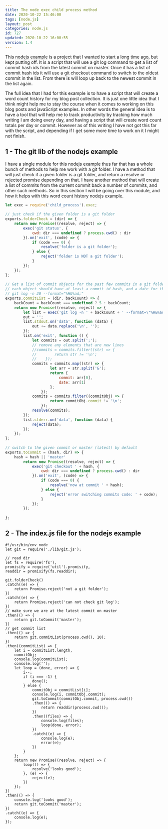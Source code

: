 ```yaml
---
title: The node exec child process method
date: 2020-10-22 15:46:00
tags: [node.js]
layout: post
categories: node.js
id: 727
updated: 2020-10-22 16:00:55
version: 1.4
---
```


This [nodejs example](https://www.toptal.com/nodejs/why-the-hell-would-i-use-node-js) is a project that I wanted to start a long time ago, but kept putting off. It is a script that will use a git log command to get a list of commit hash ids from the latest commit on master. Once it has a list of commit hash ids it will use a git checkout command to switch to the oldest commit in the list. From there is will loop up back to the newest commit in the list again.

The full idea that I had for this example is to have a script that will create a word count history for my blog post collection. It is just one little idea that I think might help me to stay the course when it comes to working on this blog posts and javaScript examples. In other words the general idea is to have a tool that will help me to track productivity by tracking how much writing I am doing every day, and having a script that will create word count totals per day or commit. However as of this writing I have not got this far with the script, and depending if I get some more time to work on it I might not finish.

<!-- more -->

## 1 - The git lib of the nodejs example

I have a single module for this nodejs example thus far that has a whole bunch of methods to help me work with a git folder. I have a method that will just check if a given folder is a git folder, and return a resolve or rejected promise depending on that. I have another method that will create a list of commits from the current commit back a number of commits, and other such methods. So in this section I will be going over this module, and how it helps with this word count history nodejs example.

```js
let exec = require('child_process').exec;
 
// just check if the given folder is a git folder
exports.folderCheck = (dir) => {
    return new Promise((resolve, reject) => {
        exec('git status', {
            cwd: dir === undefined ? process.cwd() : dir
        }).on('exit', (code) => {
            if (code === 0) {
                resolve('folder is a git folder');
            } else {
                reject('folder is NOT a git folder');
            }
        });
    });
};
 
// Get a list of commit objects for the past few commits in a git folder
// each object should have at least a commit id hash, and a date for the commit
// git log -n 20 --format="%H&%ad;"
exports.commitList = (dir, backCount) => {
    backCount = backCount === undefined ? 5 : backCount;
    return new Promise((resolve, reject) => {
        let list = exec('git log -n ' + backCount + ' --format=\"%H&%ad;\"'),
        out = '';
        list.stdout.on('data', function (data) {
            out += data.replace('\n', '');
        });
        list.on('exit', function () {
            let commits = out.split(';');
            // remove any elements that are new lines
            //commits = commits.filter((str) => {
            //        return str != '\n';
            //    });
            commits = commits.map((str) => {
                    let arr = str.split('&');
                    return {
                        commit: arr[0],
                        date: arr[1]
                    };
                });
            commits = commits.filter((commitObj) => {
                    return commitObj.commit != '\n';
                });
            resolve(commits);
        });
        list.stderr.on('data', function (data) {
            reject(data);
        });
    });
};
 
// switch to the given commit or master (latest) by default
exports.toCommit = (hash, dir) => {
    hash = hash || 'master'
        return new Promise((resolve, reject) => {
            exec('git checkout ' + hash, {
                cwd: dir === undefined ? process.cwd() : dir
            }).on('exit', (code) => {
                if (code === 0) {
                    resolve('now at commit ' + hash);
                } else {
                    reject('error switching commits code: ' + code);
                }
            });
        });
 
};
```
## 2 - The index.js file for the nodejs example

```
#!/usr/bin/env node
let git = require('./lib/git.js');
 
// read dir
let fs = require('fs'),
promisify = require('util').promisify,
readdir = promisify(fs.readdir);
 
git.folderCheck()
.catch((e) => {
    return Promise.reject('not a git folder');
})
.catch((e) => {
    return Promise.reject('can not check git log');
})
// make sure we are at the latest commit on master
.then(() => {
    return git.toCommit('master');
})
// get commit list
.then(() => {
    return git.commitList(process.cwd(), 10);
})
.then((commitList) => {
    let i = commitList.length,
    commitObj;
    console.log(commitList);
    console.log('');
    let loop = (done, error) => {
        i--;
        if (i === -1) {
            done();
        } else {
            commitObj = commitList[i];
            console.log(i, commitObj.commit);
            git.toCommit(commitObj.commit, process.cwd())
            .then(() => {
                return readdir(process.cwd());
            })
            .then((files) => {
                console.log(files);
                loop(done, error);
            })
            .catch((e) => {
                console.log(e);
                error(e);
            })
        }
    };
    return new Promise((resolve, reject) => {
        loop(() => {
            resolve('looks good');
        }, (e) => {
            reject(e);
        })
    });
})
.then(() => {
    console.log('looks good');
    return git.toCommit('master');
})
.catch((e) => {
    console.log(e);
});
```